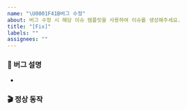 ```yaml
---
name: "\U0001F41B버그 수정"
about: 버그 수정 시 해당 이슈 템플릿을 사용하여 이슈를 생성해주세요.
title: "[Fix]"
labels: ""
assignees: ""
---
```


### 💩 버그 설명

<!-- 버그가 언제/어떻게 발생했는지 명확하게 적어주세요 -->

-

### 🎬 정상 동작

## <!-- 기대했던 정상적인 동작에 대해서 설명해주세요 -->
